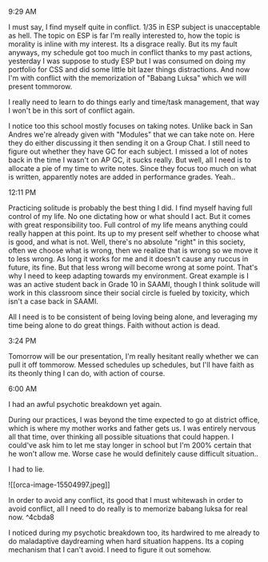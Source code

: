 
9:29 AM

I must say, I find myself quite in conflict. 1/35 in ESP subject is unacceptable as hell. The topic on ESP is far I'm really interested to, how the topic is morality is inline with my interest. Its a disgrace really. 
But its my fault anyways, my schedule got too much in conflict thanks to my past actions, yesterday I was suppose to study ESP but I was consumed on doing my portfolio for CSS and did some little bit lazer things distractions. And now I'm with conflict with the memorization of "Babang Luksa" which we will present tommorow. 

I really need to learn to do things early and time/task management, that way I won't be in this sort of conflict again. 

I notice too this school mostly focuses on taking notes. Unlike back in San Andres we're already given with "Modules" that we can take note on. Here they do either discussing it then sending it on a Group Chat. I still need to figure out whether they have GC for each subject. I missed a lot of notes back in the time I wasn't on AP GC, it sucks really. But well, all I need is to allocate a pie of my time to write notes. Since they focus too much on what is written, apparently notes are added in performance grades. Yeah..

12:11 PM

Practicing solitude is probably the best thing I did. I find myself having full control of my life. No one dictating how or what should I act. But it comes with great responsibility too. Full control of my life means anything could really happen at this point. Its up to my present self whether to choose what is good, and what is not. Well, there's no absolute "right" in this society, often we choose what is wrong, then we realize that is wrong so we move it to less wrong. As long it works for me and it doesn't cause any ruccus in future, its fine. But that less wrong will become wrong at some point. That's why I need to keep adapting towards my environment. Great example is I was an active student back in Grade 10 in SAAMI, though I think solitude will work in this classroom since their social circle is fueled by toxicity, which isn't a case back in SAAMI. 

All I need is to be consistent of being loving being alone, and leveraging my time being alone to do great things. Faith without action is dead.

3:24 PM

Tomorrow will be our presentation, I'm really hesitant really whether we can pull it off tommorow. Messed schedules up schedules, but I'll have faith as its theonly thing I can do, with action of course.

6:00 AM

I had an awful psychotic breakdown yet again.

During our practices, I was beyond the time expected to go at district office, which is where my mother works and father gets us. I was entirely nervous all that time, over thinking all possible situations that could happen. I could've ask him to let me stay longer in school but I'm 200% certain that he won't allow me. Worse case he would definitely cause difficult situation..

I had to lie.

![[orca-image-15504997.jpeg]]

In order to avoid any conflict, its good that I must whitewash in order to avoid conflict, all I need to do really is to memorize babang luksa for real now.  ^4cbda8

I noticed during my psychotic breakdown too, its hardwired to me already to do maladaptive daydreaming when hard situation happens. Its a coping mechanism that I can't avoid. I need to figure it out somehow.